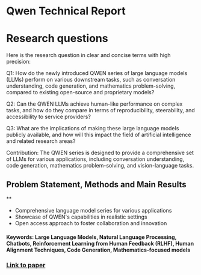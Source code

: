 # Qwen Technical Report

# Research questions
Here is the research question in clear and concise terms with high precision:

Q1: How do the newly introduced QWEN series of large language models (LLMs) perform on various downstream tasks, such as conversation understanding, code generation, and mathematics problem-solving, compared to existing open-source and proprietary models?

Q2: Can the QWEN LLMs achieve human-like performance on complex tasks, and how do they compare in terms of reproducibility, steerability, and accessibility to service providers?

Q3: What are the implications of making these large language models publicly available, and how will this impact the field of artificial intelligence and related research areas?

Contribution: The QWEN series is designed to provide a comprehensive set of LLMs for various applications, including conversation understanding, code generation, mathematics problem-solving, and vision-language tasks.

## Problem Statement, Methods and Main Results
**
* Comprehensive language model series for various applications
* Showcase of QWEN's capabilities in realistic settings
* Open access approach to foster collaboration and innovation

#### Keywords: Large Language Models, Natural Language Processing, Chatbots, Reinforcement Learning from Human Feedback (RLHF), Human Alignment Techniques, Code Generation, Mathematics-focused models
### [Link to paper](https://arxiv.org/abs/2309.16609v1)
